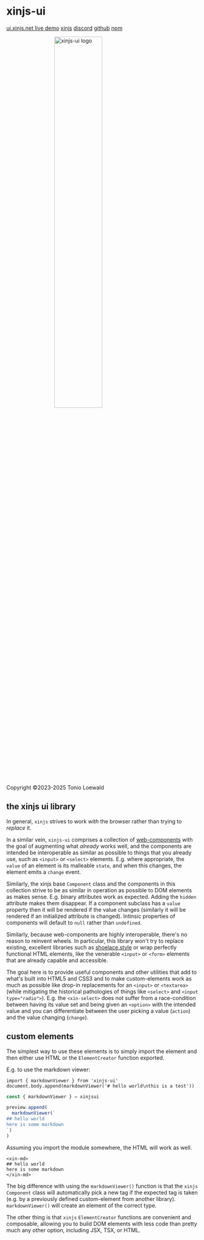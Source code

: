 # xinjs-ui

<!--{ "pin": "top" }-->

[ui.xinjs.net live demo](https://ui.xinjs.net) [xinjs](https://xinjs.net) [discord](https://discord.gg/ramJ9rgky5) [github](https://github.com/tonioloewald/xinjs-ui#readme) [npm](https://www.npmjs.com/package/xinjs-ui)

<img alt="xinjs-ui logo" style="display: block; margin: auto; width: 50%" src="/xinjs-ui.svg">

Copyright ©2023-2025 Tonio Loewald

## the xinjs ui library

In general, `xinjs` strives to work _with_ the browser rather than trying to _replace_ it.

In a similar vein, `xinjs-ui` comprises a collection of [web-components](https://developer.mozilla.org/en-US/docs/Web/API/Web_components)
with the goal of augmenting what _already_ works well, and the components are intended be interoperable as
similar as possible to things that you already use, such as `<input>` or `<select>` elements.
E.g. where appropriate, the `value` of an element is its malleable `state`, and when this changes,
the element emits a `change` event.

Similarly, the xinjs base `Component` class and the components in this collection strive to
be as similar in operation as possible to DOM elements as makes sense. E.g. binary attributes
work as expected. Adding the `hidden` attribute makes them disappear. If a component subclass
has a `value` property then it will be rendered if the value changes (similarly it will be
rendered if an initialized attribute is changed). Intinsic properties of components will
default to `null` rather than `undefined`.

Similarly, because web-components are highly interoperable, there's no reason to reinvent
wheels. In particular, this library won't try to replace existing, excellent libraries
such as [shoelace.style](https://shoelace.style/) or wrap perfectly functional HTML
elements, like the venerable `<input>` or `<form>` elements that are already capable
and accessible.

The goal here is to provide useful components and other utilities that add to what's built
into HTML5 and CSS3 and to make custom-elements work as much as possible like drop-in replacements
for an `<input>` or `<textarea>` (while mitigating the historical pathologies of things like
`<select>` and `<input type="radio">`). E.g. the `<xin-select>` does not suffer from a
race-condition between having its value set and being given an `<option>` with the intended value
and you can differentiate between the user picking a value (`action`) and the value changing (`change`).

## custom elements

The simplest way to use these elements is to simply import the element and then either
use HTML or the `ElementCreator` function exported.

E.g. to use the markdown viewer:

```
import { markdownViewer } from 'xinjs-ui'
document.body.append(markdownViewer('# hello world\nthis is a test'))
```

```js
const { markdownViewer } = xinjsui

preview.append(
  markdownViewer(`
## hello world
here is some markdown
`)
)
```

Assuming you import the module somewhere, the HTML will work as well.

```
<xin-md>
## hello world
here is some markdown
</xin-md>
```

The big difference with using the `markdownViewer()` function is that the `xinjs` `Component`
class will automatically pick a new tag if the expected tag is taken (e.g. by a previously
defined custom-element from another library). `markdownViewer()` will create an element of
the correct type.

The other thing is that `xinjs` `ElementCreator` functions are convenient and composable,
allowing you to build DOM elements with less code than pretty much any other option, including
JSX, TSX, or HTML.
